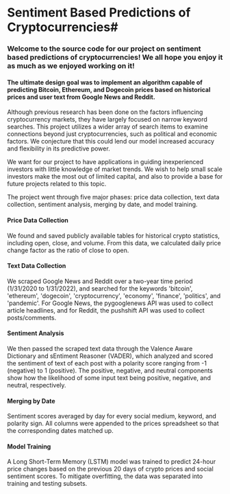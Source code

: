 # Sentiment Based Predictions of Cryptocurrencies#

### Welcome to the source code for our project on sentiment based predictions of cryptocurrencies! We all hope you enjoy it as much as we enjoyed working on it!

#### The ultimate design goal was to implement an algorithm capable of predicting Bitcoin, Ethereum, and Dogecoin prices based on historical prices and user text from Google News and Reddit.

Although previous research has been done on the factors influencing cryptocurrency markets, they have largely focused on narrow keyword searches. This project utilizes a wider array of search items to examine connections beyond just cryptocurrencies, such as political and economic factors. We conjecture that this could lend our model increased accuracy and flexibility in its predictive power.

We want for our project to have applications in guiding inexperienced investors with little knowledge of market trends. We wish to help small scale investors make the most out of limited capital, and also to provide a base for future projects related to this topic. 

The project went through five major phases: price data collection, text data collection, sentiment analysis, merging by date, and model training.

#### Price Data Collection
We found and saved publicly available tables for historical crypto statistics, including open, close, and volume. From this data, we calculated daily price change factor as the ratio of close to open. 

#### Text Data Collection
We scraped Google News and Reddit over a two-year time period (1/31/2020 to 1/31/2022), and searched for the keywords 'bitcoin', 'ethereum', 'dogecoin', 'cryptocurrency', 'economy', 'finance', 'politics', and 'pandemic'. For Google News, the pygooglenews API was used to collect article headlines, and for Reddit, the pushshift API was used to collect posts/comments.

#### Sentiment Analysis
We then passed the scraped text data through the Valence Aware Dictionary and sEntiment Reasoner (VADER), which analyzed and scored the sentiment of text of each post with a polarity score ranging from -1 (negative) to 1 (positive). The positive, negative, and neutral components show how the likelihood of some input text being positive, negative, and neutral, respectively. 

#### Merging by Date
Sentiment scores averaged by day for every social medium, keyword, and polarity sign. All columns were appended to the prices spreadsheet so that the corresponding dates matched up.

#### Model Training
A Long Short-Term Memory (LSTM) model was trained to predict 24-hour price changes based on the previous 20 days of crypto prices and social sentiment scores. To mitigate overfitting, the data was separated into training and testing subsets. 
